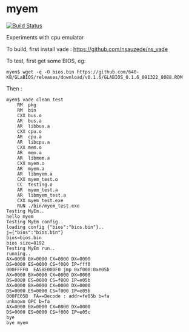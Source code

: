 # myem
[![Build Status][WorkflowBadge]][WorkflowUrl]

Experiments with cpu emulator

To build, first install vade :
https://github.com/nsauzede/ns_vade

To test, first get some BIOS, eg:
```
myem$ wget -q -O bios.bin https://github.com/640-KB/GLaBIOS/releases/download/v0.1.6/GLABIOS_0.1.6_091322_8088.ROM
```
Then :
```
myem$ vade clean test
    RM  pkg
    RM  bin
    CXX bus.o
    AR  bus.a
    AR  libbus.a
    CXX cpu.o
    AR  cpu.a
    AR  libcpu.a
    CXX mem.o
    AR  mem.a
    AR  libmem.a
    CXX myem.o
    AR  myem.a
    AR  libmyem.a
    CXX myem_test.o
    CC  testing.o
    AR  myem_test.a
    AR  libmyem_test.a
    CXX myem_test.exe
    RUN ./bin/myem_test.exe
Testing MyEm..
hello myem
Testing MyEm config..
loading config {"bios":"bios.bin"}..
j={"bios":"bios.bin"}
bios=bios.bin
bios size=8192
Testing MyEm run..
running..
AX=0000 BX=0000 CX=0000 DX=0000
DS=0000 ES=0000 CS=f000 IP=fff0
000FFFF0  EA5BE000F0 jmp 0xf000:0xe05b
AX=0000 BX=0000 CX=0000 DX=0000
DS=0000 ES=0000 CS=f000 IP=e05b
AX=0000 BX=0000 CX=0000 DX=0000
DS=0000 ES=0000 CS=f000 IP=e05b
000FE05B  FA==Decode : addr=fe05b b=fa
unknown OPC b=fa
AX=0000 BX=0000 CX=0000 DX=0000
DS=0000 ES=0000 CS=f000 IP=e05c
bye
bye myem
```

[WorkflowBadge]: https://github.com/nsauzede/myem/actions/workflows/vade.yml/badge.svg
[WorkflowUrl]: https://github.com/nsauzede/myem/commits/main
